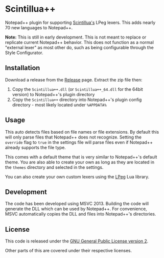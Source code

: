 # Scintillua++
Notepad++ plugin for supporting [Scintillua's](https://foicica.com/scintillua/) LPeg lexers. This adds nearly 70 new languages to Notepad++.

**Note:** This is still in early development. This is not meant to replace or replicate current Notepad++ behavior. This does not function as a normal "external lexer" as most other do, such as being configurable through the Style Configurator.

## Installation
Download a release from the [Release](https://github.com/dail8859/ScintilluaPlusPlus/releases) page. Extract the zip file then:

1. Copy the `Scintillua++.dll` (or `Scintillua++_64.dll` for the 64bit version) to Notepad++'s plugin directory
1. Copy the `Scintillua++` directory into Notepad++'s plugin config directory - most likely located under `%APPDATA%`

## Usage
This auto detects files based on file names or file extensions. By default this will only parse files that Notepad++ does not recognize. Setting the `override` flag to `true` in the settings file will parse files even if Notepad++ already supports the file type.

This comes with a default theme that is very similar to Notepad++'s default theme. You are also able to create your own as long as they are located in the `themes` directory and selected in the settings.

You can also create your own custom lexers using the [LPeg](http://www.inf.puc-rio.br/~roberto/lpeg/) Lua library.

## Development
The code has been developed using MSVC 2013. Building the code will generate the DLL which can be used by Notepad++. For convenience, MSVC automatically copies the DLL and files into Notepad++'s directories.

## License
This code is released under the [GNU General Public License version 2](http://www.gnu.org/licenses/gpl-2.0.txt).

Other parts of this are covered under their respective licenses.

